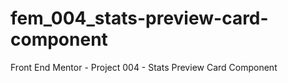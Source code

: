 # fem_004_stats-preview-card-component
Front End Mentor - Project 004 - Stats Preview Card Component
